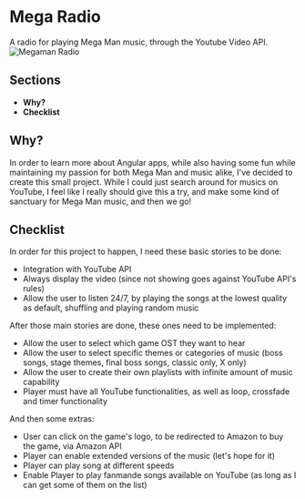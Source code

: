 # Mega Radio
A radio for playing Mega Man music, through the Youtube Video API.
![Megaman Radio](http://4.bp.blogspot.com/-YNg8_Ubximc/U3taIm7E-GI/AAAAAAAAHEc/RBXMBm-H9Ps/s1600/mega+man+2.png)

## Sections
- **Why?**
- **Checklist**

## Why?
In order to learn more about Angular apps, while also having some fun while maintaining my passion for both Mega Man and music alike, I've decided to create this small project. While I could just search around for musics on YouTube, I feel like I really should give this a try, and make some kind of sanctuary for Mega Man music, and then we go!

## Checklist
In order for this project to happen, I need these basic stories to be done:
- Integration with YouTube API
- Always display the video (since not showing goes against YouTube API's rules)
- Allow the user to listen 24/7, by playing the songs at the lowest quality as default, shuffling and playing random music

After those main stories are done, these ones need to be implemented:
- Allow the user to select which game OST they want to hear
- Allow the user to select specific themes or categories of music (boss songs, stage themes, final boss songs, classic only, X only)
- Allow the user to create their own playlists with infinite amount of music capability
- Player must have all YouTube functionalities, as well as loop, crossfade and timer functionality

And then some extras:
- User can click on the game's logo, to be redirected to Amazon to buy the game, via Amazon API
- Player can enable extended versions of the music (let's hope for it)
- Player can play song at different speeds
- Enable Player to play fanmande songs available on YouTube (as long as I can get some of them on the list)

